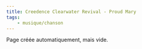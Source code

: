 ```yaml
---
title: Creedence Clearwater Revival - Proud Mary
tags:
    - musique/chanson
---
```


Page créée automatiquement, mais vide.
